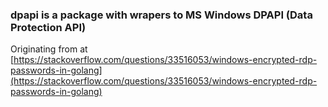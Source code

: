 ### dpapi is a package with wrapers to MS Windows DPAPI (Data Protection API)

Originating from at [https://stackoverflow.com/questions/33516053/windows-encrypted-rdp-passwords-in-golang](https://stackoverflow.com/questions/33516053/windows-encrypted-rdp-passwords-in-golang)